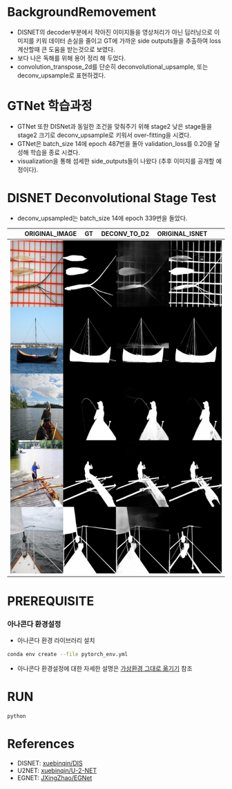 # BackgroundRemovement
- DISNET의 decoder부분에서 작아진 이미지들을 영상처리가 아닌 딥러닝으로 이미지를 키워 데이터 손실을 줄이고 GT에 가까운 side outputs들을 추출하여 loss 계산할때 큰 도움을 받는것으로 보였다.
- 보다 나은 독해를 위해 용어 정리 해 두었다.
- convolution_transpose_2d를 단순히 deconvolutional_upsample, 또는 deconv_upsample로 표현하겠다.

# GTNet 학습과정
- GTNet 또한 DISNet과 동일한 조건을 맞춰주기 위해 stage2 낮은 stage들을 stage2 크기로 deconv_upsample로 키워서 over-fitting을 시켰다.
- GTNet은 batch_size 14에 epoch 487번을 돌아 validation_loss를 0.20을 달성해 학습을 종료 시켰다.
- visualization을 통해 섬세한 side_outputs들이 나왔다 (추후 이미지를 공개할 예정이다).

# DISNET Deconvolutional Stage Test
- deconv_upsampled는 batch_size 14에 epoch 339번을 돌았다.

|ORIGINAL_IMAGE&nbsp;&nbsp;&nbsp;&nbsp;&nbsp;GT&nbsp;&nbsp;&nbsp;&nbsp;&nbsp;DECONV_TO_D2&nbsp;&nbsp;&nbsp;&nbsp;&nbsp;ORIGINAL_ISNET|
|------------|
|![d5d6_vs_d2](sample_images/d2up_isnet-pretrained.png)

# PREREQUISITE
### 아나콘다 환경설정
- 아나콘다 환경 라이브러리 설치
```sh
conda env create --file pytorch_env.yml 
```
- 아나콘다 환경설정에 대한 자세한 설명은 [가상환경 그대로 옮기기](https://velog.io/@sheoyonj/Conda-%EA%B0%80%EC%83%81%ED%99%98%EA%B2%BD-%EA%B7%B8%EB%8C%80%EB%A1%9C-%EC%98%AE%EA%B8%B0%EA%B8%B0) 참조

# RUN
```sh
python 
```


# References
- DISNET: [xuebinqin/DIS](https://github.com/xuebinqin/DIS)
- U2NET: [xuebinqin/U-2-NET](https://github.com/xuebinqin/U-2-Net)
- EGNET: [JXingZhao/EGNet](https://github.com/JXingZhao/EGNet)
